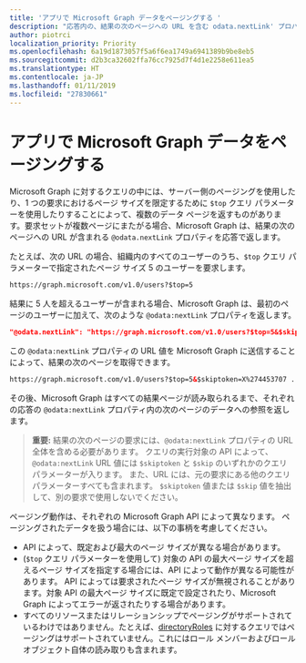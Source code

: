 ```yaml
---
title: 'アプリで Microsoft Graph データをページングする '
description: "応答内の、結果の次のページへの URL を含む odata.nextLink' プロパティ。 "
author: piotrci
localization_priority: Priority
ms.openlocfilehash: 6a19d1873057f5a6f6ea1749a6941389b9be8eb5
ms.sourcegitcommit: d2b3ca32602ffa76cc7925d7f4d1e2258e611ea5
ms.translationtype: HT
ms.contentlocale: ja-JP
ms.lasthandoff: 01/11/2019
ms.locfileid: "27830661"
---
```

# <a name="paging-microsoft-graph-data-in-your-app"></a>アプリで Microsoft Graph データをページングする 

Microsoft Graph に対するクエリの中には、サーバー側のページングを使用したり、1 つの要求におけるページ サイズを限定するために `$top` クエリ パラメーターを使用したりすることによって、複数のデータ ページを返すものがあります。要求セットが複数ページにまたがる場合、Microsoft Graph は、結果の次のページへの URL が含まれる `@odata.nextLink` プロパティを応答で返します。 

たとえば、次の URL の場合、組織内のすべてのユーザーのうち、`$top` クエリ パラメーターで指定されたページ サイズ 5 のユーザーを要求します。

```html
https://graph.microsoft.com/v1.0/users?$top=5
```

結果に 5 人を超えるユーザーが含まれる場合、Microsoft Graph は、最初のページのユーザーに加えて、次のような `@odata:nextLink` プロパティを返します。

```json
"@odata.nextLink": "https://graph.microsoft.com/v1.0/users?$top=5&$skiptoken=X%274453707 ... 6633B900000000000000000000%27"
```

この `@odata:nextLink` プロパティの URL 値を Microsoft Graph に送信することによって、結果の次のページを取得できます。 

```html
https://graph.microsoft.com/v1.0/users?$top=5&$skiptoken=X%274453707 ... 6633B900000000000000000000%27
```

その後、Microsoft Graph はすべての結果ページが読み取られるまで、それぞれの応答の `@odata:nextLink` プロパティ内の次のページのデータへの参照を返します。

>**重要:** 結果の次のページの要求には、`@odata:nextLink` プロパティの URL 全体を含める必要があります。 クエリの実行対象の API によって、`@odata:nextLink` URL 値には `$skiptoken` と `$skip` のいずれかのクエリ パラメーターが入ります。 また、URL には、元の要求にある他のクエリ パラメーターすべても含まれます。 `$skiptoken` 値または `$skip` 値を抽出して、別の要求で使用しないでください。 

ページング動作は、それぞれの Microsoft Graph API によって異なります。 ページングされたデータを扱う場合には、以下の事柄を考慮してください。

- API によって、既定および最大のページ サイズが異なる場合があります。
- (`$top` クエリ パラメーターを使用して) 対象の API の最大ページ サイズを超えるページ サイズを指定する場合には、API によって動作が異なる可能性があります。 API によっては要求されたページ サイズが無視されることがあります。対象 API の最大ページ サイズに既定で設定されたり、Microsoft Graph によってエラーが返されたりする場合があります。 
- すべてのリソースまたはリレーションシップでページングがサポートされているわけではありません。たとえば、[directoryRoles](/graph/api/resources/directoryrole?view=graph-rest-1.0) に対するクエリではページングはサポートされていません。これにはロール メンバーおよびロール オブジェクト自体の読み取りも含まれます。
